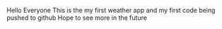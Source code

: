 Hello Everyone 
This is the my first weather app and my first code being pushed to github
Hope to see more in the future
